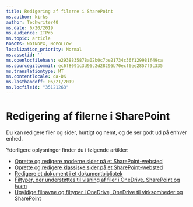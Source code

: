 ```yaml
---
title: Redigering af filerne i SharePoint
ms.author: kirks
author: Techwriter40
ms.date: 6/20/2019
ms.audience: ITPro
ms.topic: article
ROBOTS: NOINDEX, NOFOLLOW
localization_priority: Normal
ms.assetid: ''
ms.openlocfilehash: e2938835878a02b0c7be21734c36f129981f49ca
ms.sourcegitcommit: ec6f8091c3d96c2d28296b70ecf6ee2857f9c335
ms.translationtype: MT
ms.contentlocale: da-DK
ms.lasthandoff: 06/21/2019
ms.locfileid: "35121263"
---
```

# <a name="editing-files-in-sharepoint"></a>Redigering af filerne i SharePoint

Du kan redigere filer og sider, hurtigt og nemt, og de ser godt ud på enhver enhed. 

Yderligere oplysninger finder du i følgende artikler:

- [Oprette og redigere moderne sider på et SharePoint-websted](https://support.office.com/en-us/article/create-and-use-modern-pages-on-a-sharepoint-site-b3d46deb-27a6-4b1e-87b8-df851e503dec)
- [Oprette og redigere klassiske sider på et SharePoint-websted](https://support.office.com/en-us/article/create-and-edit-classic-sharepoint-pages-ee50e4a0-d0c1-48c8-86e9-d468a8b13bac)
- [Redigere et dokument i et dokumentbibliotek](https://support.office.com/en-us/article/Edit-a-document-in-a-document-library-02d8497f-1c13-4114-949a-b8466f639b07)
- [Filtyper, der understøttes til visning af filer i OneDrive, SharePoint og team](https://support.office.com/en-us/article/file-types-supported-for-previewing-files-in-onedrive-sharepoint-and-teams-e054cd0f-8ef2-4ccb-937e-26e37419c5e4)
- [Ugyldige filnavne og filtyper i OneDrive, OneDrive til virksomheder og SharePoint](https://support.office.com/en-us/article/Invalid-file-names-and-file-types-in-OneDrive-OneDrive-for-Business-and-SharePoint-64883a5d-228e-48f5-b3d2-eb39e07630fa)